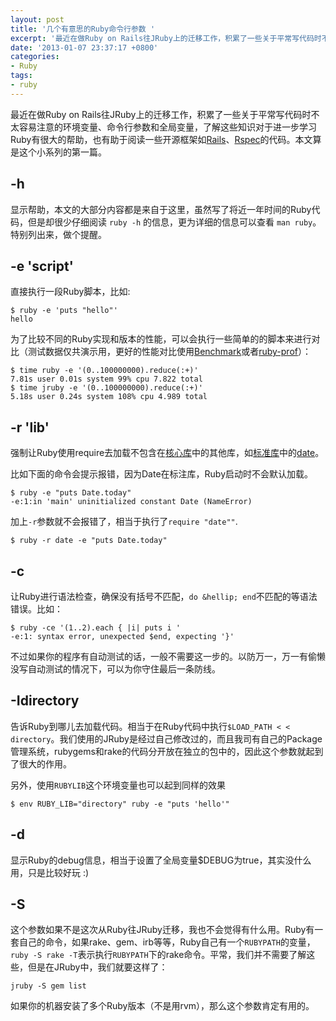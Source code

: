 ```yaml
---
layout: post
title: '几个有意思的Ruby命令行参数 '
excerpt: '最近在做Ruby on Rails往JRuby上的迁移工作，积累了一些关于平常写代码时不太容易注意的环境变量、命令行参数和全局变量，了解这些知识对于进一步学习Ruby有很大的帮助，也有助于阅读一些开源框架如<a href="https://github.com/rails/rails">Rails</a>、<a href="https://github.com/rspec/rspec-core">Rspec</a>的代码。本文算是这个小系列的第一篇。 '
date: '2013-01-07 23:37:17 +0800'
categories:
- Ruby
tags:
- ruby
---
```

最近在做Ruby on Rails往JRuby上的迁移工作，积累了一些关于平常写代码时不太容易注意的环境变量、命令行参数和全局变量，了解这些知识对于进一步学习Ruby有很大的帮助，也有助于阅读一些开源框架如<a href="https://github.com/rails/rails">Rails</a>、<a href="https://github.com/rspec/rspec-core">Rspec</a>的代码。本文算是这个小系列的第一篇。

## -h

显示帮助，本文的大部分内容都是来自于这里，虽然写了将近一年时间的Ruby代码，但是却很少仔细阅读 `ruby -h` 的信息，更为详细的信息可以查看 `man ruby`。特别列出来，做个提醒。

## -e 'script'

直接执行一段Ruby脚本，比如:

    $ ruby -e 'puts "hello"'
    hello

为了比较不同的Ruby实现和版本的性能，可以会执行一些简单的的脚本来进行对比（测试数据仅共演示用，更好的性能对比使用<a href="http://www.ruby-doc.org/stdlib-1.9.3/libdoc/benchmark/rdoc/Benchmark.html">Benchmark</a>或者<a href="https://github.com/rdp/ruby-prof">ruby-prof</a>）：

    $ time ruby -e '(0..100000000).reduce(:+)'
    7.81s user 0.01s system 99% cpu 7.822 total
    $ time jruby -e '(0..100000000).reduce(:+)'
    5.18s user 0.24s system 108% cpu 4.989 total

## -r 'lib'

强制让Ruby使用require去加载不包含在<a href="http://ruby-doc.org/core-1.9.3/">核心库</a>中的其他库，如<a href="http://ruby-doc.org/stdlib-1.9.3/">标准库</a>中的<a href="http://ruby-doc.org/stdlib-1.9.3/libdoc/date/rdoc/Date.html">date</a>。

比如下面的命令会提示报错，因为Date在标注库，Ruby启动时不会默认加载。

    $ ruby -e "puts Date.today"
    -e:1:in 'main' uninitialized constant Date (NameError)

加上`-r`参数就不会报错了，相当于执行了`require "date""`.

    $ ruby -r date -e "puts Date.today"

## -c

让Ruby进行语法检查，确保没有括号不匹配，`do &hellip; end`不匹配的等语法错误。比如：

    $ ruby -ce '(1..2).each { |i| puts i '
    -e:1: syntax error, unexpected $end, expecting '}'

不过如果你的程序有自动测试的话，一般不需要这一步的。以防万一，万一有偷懒没写自动测试的情况下，可以为你守住最后一条防线。

## -Idirectory

告诉Ruby到哪儿去加载代码。相当于在Ruby代码中执行`$LOAD_PATH < < directory`。我们使用的JRuby是经过自己修改过的，而且我司有自己的Package管理系统，rubygems和rake的代码分开放在独立的包中的，因此这个参数就起到了很大的作用。

另外，使用`RUBYLIB`这个环境变量也可以起到同样的效果

    $ env RUBY_LIB="directory" ruby -e "puts 'hello'"

## -d

显示Ruby的debug信息，相当于设置了全局变量$DEBUG为true，其实没什么用，只是比较好玩 :)

## -S

这个参数如果不是这次从Ruby往JRuby迁移，我也不会觉得有什么用。Ruby有一套自己的命令，如果rake、gem、irb等等，Ruby自己有一个`RUBYPATH`的变量，`ruby -S rake -T`表示执行`RUBYPATH`下的rake命令。平常，我们并不需要了解这些，但是在JRuby中，我们就要这样了：

    jruby -S gem list

如果你的机器安装了多个Ruby版本（不是用rvm），那么这个参数肯定有用的。

